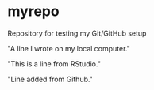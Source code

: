 # myrepo
Repository for testing my Git/GitHub setup

"A line I wrote on my local computer."

"This is a line from RStudio." 

"Line added from Github."
